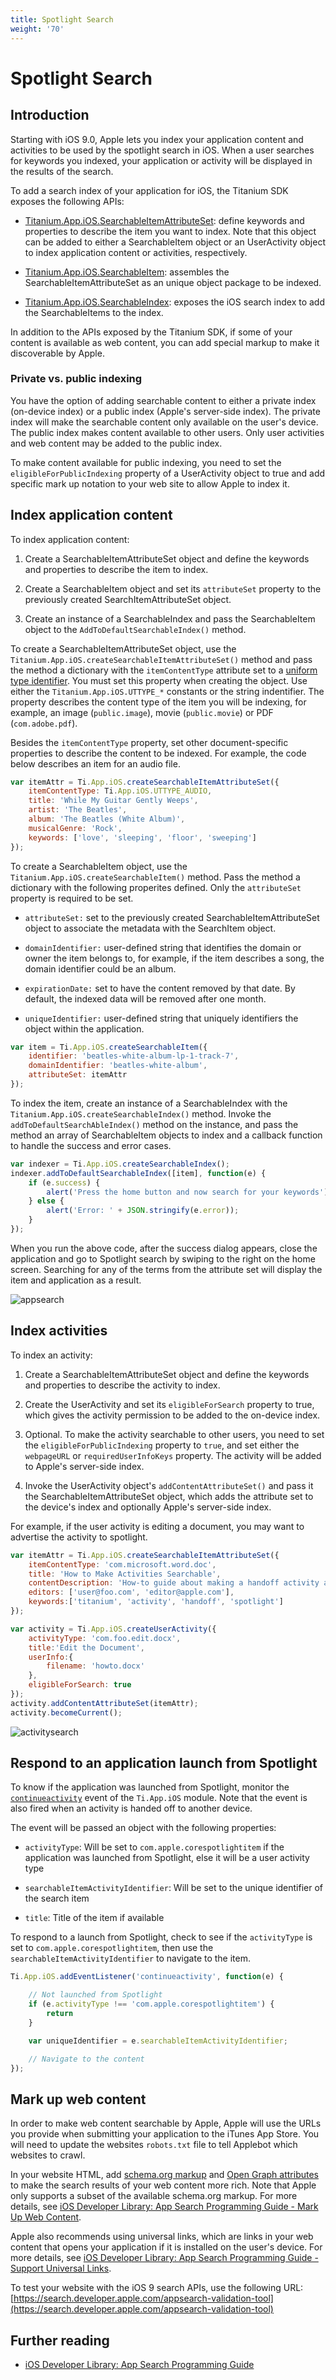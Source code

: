 ```yaml
---
title: Spotlight Search
weight: '70'
---
```


# Spotlight Search

## Introduction

Starting with iOS 9.0, Apple lets you index your application content and activities to be used by the spotlight search in iOS. When a user searches for keywords you indexed, your application or activity will be displayed in the results of the search.

To add a search index of your application for iOS, the Titanium SDK exposes the following APIs:

* [Titanium.App.iOS.SearchableItemAttributeSet](#!/api/Titanium.App.iOS.SearchableItemAttributeSet): define keywords and properties to describe the item you want to index. Note that this object can be added to either a SearchableItem object or an UserActivity object to index application content or activities, respectively.

* [Titanium.App.iOS.SearchableItem](#!/api/Titanium.App.iOS.SearchableItem): assembles the SearchableItemAttributeSet as an unique object package to be indexed.

* [Titanium.App.iOS.SearchableIndex](#!/api/Titanium.App.iOS.SearchableIndex): exposes the iOS search index to add the SearchableItems to the index.

In addition to the APIs exposed by the Titanium SDK, if some of your content is available as web content, you can add special markup to make it discoverable by Apple.

### Private vs. public indexing

You have the option of adding searchable content to either a private index (on-device index) or a public index (Apple's server-side index). The private index will make the searchable content only available on the user's device. The public index makes content available to other users. Only user activities and web content may be added to the public index.

To make content available for public indexing, you need to set the `eligibleForPublicIndexing` property of a UserActivity object to true and add specific mark up notation to your web site to allow Apple to index it.

## Index application content

To index application content:

1. Create a SearchableItemAttributeSet object and define the keywords and properties to describe the item to index.

2. Create a SearchableItem object and set its `attributeSet` property to the previously created SearchItemAttributeSet object.

3. Create an instance of a SearchableIndex and pass the SearchableItem object to the `AddToDefaultSearchableIndex()` method.

To create a SearchableItemAttributeSet object, use the `Titanium.App.iOS.createSearchableItemAttributeSet()` method and pass the method a dictionary with the `itemContentType` attribute set to a [uniform type identifier](https://developer.apple.com/library/ios/documentation/Miscellaneous/Reference/UTIRef/Articles/System-DeclaredUniformTypeIdentifiers.html). You must set this property when creating the object. Use either the `Titanium.App.iOS.UTTYPE_*` constants or the string indentifier. The property describes the content type of the item you will be indexing, for example, an image (`public.image`), movie (`public.movie`) or PDF (`com.adobe.pdf`).

Besides the `itemContentType` property, set other document-specific properties to describe the content to be indexed. For example, the code below describes an item for an audio file.

```javascript
var itemAttr = Ti.App.iOS.createSearchableItemAttributeSet({
    itemContentType: Ti.App.iOS.UTTYPE_AUDIO,
    title: 'While My Guitar Gently Weeps',
    artist: 'The Beatles',
    album: 'The Beatles (White Album)',
    musicalGenre: 'Rock',
    keywords: ['love', 'sleeping', 'floor', 'sweeping']
});
```

To create a SearchableItem object, use the `Titanium.App.iOS.createSearchableItem()` method. Pass the method a dictionary with the following properites defined. Only the `attributeSet` property is required to be set.

* `attributeSet:` set to the previously created SearchableItemAttributeSet object to associate the metadata with the SearchItem object.

* `domainIdentifier:` user-defined string that identifies the domain or owner the item belongs to, for example, if the item describes a song, the domain identifier could be an album.

* `expirationDate:` set to have the content removed by that date. By default, the indexed data will be removed after one month.

* `uniqueIdentifier:` user-defined string that uniquely identifiers the object within the application.

```javascript
var item = Ti.App.iOS.createSearchableItem({
    identifier: 'beatles-white-album-lp-1-track-7',
    domainIdentifier: 'beatles-white-album',
    attributeSet: itemAttr
});
```

To index the item, create an instance of a SearchableIndex with the `Titanium.App.iOS.createSearchableIndex()` method. Invoke the `addToDefaultSearchAbleIndex()` method on the instance, and pass the method an array of SearchableItem objects to index and a callback function to handle the success and error cases.

```javascript
var indexer = Ti.App.iOS.createSearchableIndex();
indexer.addToDefaultSearchableIndex([item], function(e) {
    if (e.success) {
        alert('Press the home button and now search for your keywords');
    } else {
        alert('Error: ' + JSON.stringify(e.error));
    }
});
```

When you run the above code, after the success dialog appears, close the application and go to Spotlight search by swiping to the right on the home screen. Searching for any of the terms from the attribute set will display the item and application as a result.

![appsearch](./appsearch.png)

## Index activities

To index an activity:

1. Create a SearchableItemAttributeSet object and define the keywords and properties to describe the activity to index.

2. Create the UserActivity and set its `eligibleForSearch` property to true, which gives the activity permission to be added to the on-device index.

3. Optional. To make the activity searchable to other users, you need to set the `eligibleForPublicIndexing` property to `true`, and set either the `webpageURL` or `requiredUserInfoKeys` property. The activity will be added to Apple's server-side index.

4. Invoke the UserActivity object's `addContentAttributeSet()` and pass it the SearchableItemAttributeSet object, which adds the attribute set to the device's index and optionally Apple's server-side index.

For example, if the user activity is editing a document, you may want to advertise the activity to spotlight.

```javascript
var itemAttr = Ti.App.iOS.createSearchableItemAttributeSet({
    itemContentType: 'com.microsoft.word.doc',
    title: 'How to Make Activities Searchable',
    contentDescription: 'How-to guide about making a handoff activity appear in spotlight',
    editors: ['user@foo.com', 'editor@apple.com'],
    keywords:['titanium', 'activity', 'handoff', 'spotlight']
});

var activity = Ti.App.iOS.createUserActivity({
    activityType: 'com.foo.edit.docx',
    title:'Edit the Document',
    userInfo:{
        filename: 'howto.docx'
    },
    eligibleForSearch: true
});
activity.addContentAttributeSet(itemAttr);
activity.becomeCurrent();
```

![activitysearch](./activitysearch.png)

## Respond to an application launch from Spotlight

To know if the application was launched from Spotlight, monitor the [`continueactivity`](#!/api/Titanium.App.iOS-event-continueactivity) event of the `Ti.App.iOS` module. Note that the event is also fired when an activity is handed off to another device.

The event will be passed an object with the following properties:

* `activityType`: Will be set to `com.apple.corespotlightitem` if the application was launched from Spotlight, else it will be a user activity type

* `searchableItemActivityIdentifier`: Will be set to the unique identifier of the search item

* `title`: Title of the item if available

To respond to a launch from Spotlight, check to see if the `activityType` is set to `com.apple.corespotlightitem`, then use the `searchableItemActivityIdentifier` to navigate to the item.

```javascript
Ti.App.iOS.addEventListener('continueactivity', function(e) {

    // Not launched from Spotlight
    if (e.activityType !== 'com.apple.corespotlightitem') {
        return
    }

    var uniqueIdentifier = e.searchableItemActivityIdentifier;

    // Navigate to the content
});
```

## Mark up web content

In order to make web content searchable by Apple, Apple will use the URLs you provide when submitting your application to the iTunes App Store. You will need to update the websites `robots.txt` file to tell Applebot which websites to crawl.

In your website HTML, add [schema.org markup](http://schema.org/docs/schemas.html) and [Open Graph attributes](http://ogp.me/) to make the search results of your web content more rich. Note that Apple only supports a subset of the available schema.org markup. For more details, see [iOS Developer Library: App Search Programming Guide - Mark Up Web Content](https://developer.apple.com/library/prerelease/ios/documentation/General/Conceptual/AppSearch/WebContent.html#//apple_ref/doc/uid/TP40016308-CH8-SW1).

Apple also recommends using universal links, which are links in your web content that opens your application if it is installed on the user's device. For more details, see [iOS Developer Library: App Search Programming Guide - Support Universal Links](https://developer.apple.com/library/prerelease/ios/documentation/General/Conceptual/AppSearch/UniversalLinks.html#//apple_ref/doc/uid/TP40016308-CH12-SW1).

To test your website with the iOS 9 search APIs, use the following URL: [https://search.developer.apple.com/appsearch-validation-tool](https://search.developer.apple.com/appsearch-validation-tool)

## Further reading

* [iOS Developer Library: App Search Programming Guide](https://developer.apple.com/library/prerelease/ios/documentation/General/Conceptual/AppSearch/)
